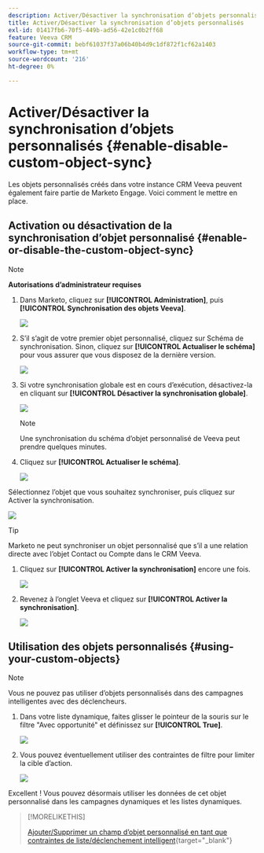 ```yaml
---
description: Activer/Désactiver la synchronisation d’objets personnalisés - Documents Marketo - Documentation du produit
title: Activer/Désactiver la synchronisation d’objets personnalisés
exl-id: 01417fb6-70f5-449b-ad56-42e1c0b2ff68
feature: Veeva CRM
source-git-commit: bebf61037f37a06b40b4d9c1df872f1cf62a1403
workflow-type: tm+mt
source-wordcount: '216'
ht-degree: 0%

---
```


# Activer/Désactiver la synchronisation d’objets personnalisés {#enable-disable-custom-object-sync}

Les objets personnalisés créés dans votre instance CRM Veeva peuvent également faire partie de Marketo Engage. Voici comment le mettre en place.

## Activation ou désactivation de la synchronisation d’objet personnalisé {#enable-or-disable-the-custom-object-sync}

>[!NOTE]
>
>**Autorisations d’administrateur requises**

1. Dans Marketo, cliquez sur **[!UICONTROL Administration]**, puis **[!UICONTROL Synchronisation des objets Veeva]**.

   ![](assets/enable-disable-custom-object-sync-1.png)

1. S’il s’agit de votre premier objet personnalisé, cliquez sur Schéma de synchronisation. Sinon, cliquez sur **[!UICONTROL Actualiser le schéma]** pour vous assurer que vous disposez de la dernière version.

   ![](assets/enable-disable-custom-object-sync-2.png)

1. Si votre synchronisation globale est en cours d’exécution, désactivez-la en cliquant sur **[!UICONTROL Désactiver la synchronisation globale]**.

   ![](assets/enable-disable-custom-object-sync-3.png)

   >[!NOTE]
   >
   >Une synchronisation du schéma d’objet personnalisé de Veeva peut prendre quelques minutes.

1. Cliquez sur **[!UICONTROL Actualiser le schéma]**.

   ![](assets/enable-disable-custom-object-sync-4.png)

Sélectionnez l’objet que vous souhaitez synchroniser, puis cliquez sur Activer la synchronisation.

![](assets/enable-disable-custom-object-sync-5.png)

>[!TIP]
>
>Marketo ne peut synchroniser un objet personnalisé que s’il a une relation directe avec l’objet Contact ou Compte dans le CRM Veeva.

1. Cliquez sur **[!UICONTROL Activer la synchronisation]** encore une fois.

   ![](assets/enable-disable-custom-object-sync-6.png)

1. Revenez à l’onglet Veeva et cliquez sur **[!UICONTROL Activer la synchronisation]**.

   ![](assets/enable-disable-custom-object-sync-7.png)

## Utilisation des objets personnalisés {#using-your-custom-objects}

>[!NOTE]
>
>Vous ne pouvez pas utiliser d’objets personnalisés dans des campagnes intelligentes avec des déclencheurs.

1. Dans votre liste dynamique, faites glisser le pointeur de la souris sur le filtre &quot;Avec opportunité&quot; et définissez sur **[!UICONTROL True]**.

   ![](assets/enable-disable-custom-object-sync-8.png)

1. Vous pouvez éventuellement utiliser des contraintes de filtre pour limiter la cible d’action.

   ![](assets/enable-disable-custom-object-sync-9.png)

Excellent ! Vous pouvez désormais utiliser les données de cet objet personnalisé dans les campagnes dynamiques et les listes dynamiques.

>[!MORELIKETHIS]
>
>[Ajouter/Supprimer un champ d’objet personnalisé en tant que contraintes de liste/déclenchement intelligent](/help/marketo/product-docs/crm-sync/veeva-crm-sync/sync-details/add-remove-custom-object-field-as-smart-list-trigger-constraints.md){target="_blank"}
